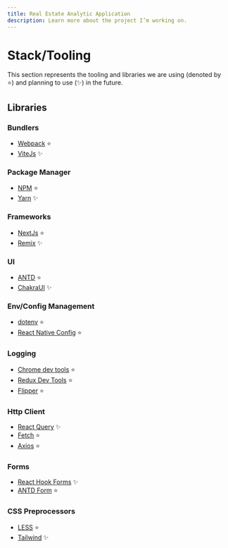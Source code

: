```yaml
---
title: Real Estate Analytic Application
description: Learn more about the project I’m working on.
---
```

# Stack/Tooling
This section represents the tooling and libraries we are using (denoted by ⭐) and planning to use (✨) in the future.

## Libraries

### Bundlers

- [Webpack](https://webpack.js.org/) ⭐
- [ViteJs](https://vitejs.dev/) ✨

### Package Manager

- [NPM](https://www.npmjs.com/) ⭐
- [Yarn](https://yarnpkg.com/) ✨

### Frameworks

- [NextJs](https://nextjs.org/) ⭐
- [Remix](https://remix.run/) ✨

### UI

- [ANTD](https://ant.design/) ⭐
- [ChakraUI](https://chakra-ui.com/) ✨

### Env/Config Management

- [dotenv](https://www.npmjs.com/package/dotenv) ⭐
- [React Native Config](https://www.npmjs.com/package/react-native-config) ⭐

### Logging

- [Chrome dev tools](https://developer.chrome.com/docs/devtools/) ⭐
- [Redux Dev Tools](https://github.com/reduxjs/redux-devtools) ⭐
- [Flipper](https://github.com/facebook/flipper) ⭐

### Http Client
- [React Query](https://react-query-v3.tanstack.com/) ✨
- [Fetch](https://developer.mozilla.org/en-US/docs/Web/API/fetch) ⭐
- [Axios](https://github.com/axios/axios) ⭐

### Forms

- [React Hook Forms](https://react-hook-form.com/) ✨
- [ANTD Form](https://ant.design/components/form) ⭐

### CSS Preprocessors

- [LESS](https://lesscss.org/) ⭐
- [Tailwind](https://tailwindcss.com/) ✨
